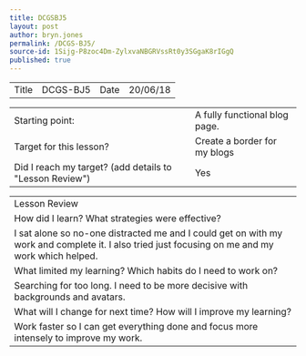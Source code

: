 ```yaml
---
title: DCGSBJ5
layout: post
author: bryn.jones
permalink: /DCGS-BJ5/
source-id: 1Sijg-P8zoc4Dm-ZylxvaNBGRVssRt0y3SGgaK8rIGgQ
published: true
---
```

<table>
  <tr>
    <td>Title</td>
    <td>DCGS-BJ5</td>
    <td>Date</td>
    <td>20/06/18</td>
  </tr>
</table>


<table>
  <tr>
    <td>Starting point:</td>
    <td>A fully functional blog page.</td>
  </tr>
  <tr>
    <td>Target for this lesson?</td>
    <td>Create a border for my blogs</td>
  </tr>
  <tr>
    <td>Did I reach my target? 
(add details to "Lesson Review")</td>
    <td>Yes </td>
  </tr>
</table>


<table>
  <tr>
    <td>Lesson Review</td>
  </tr>
  <tr>
    <td>How did I learn? What strategies were effective? </td>
  </tr>
  <tr>
    <td>I sat alone so no-one distracted me and I could get on with my work and complete it. I also tried just focusing on me and my work which helped.</td>
  </tr>
  <tr>
    <td>What limited my learning? Which habits do I need to work on? </td>
  </tr>
  <tr>
    <td>Searching for too long. I need to be more decisive with backgrounds and avatars.</td>
  </tr>
  <tr>
    <td>What will I change for next time? How will I improve my learning?</td>
  </tr>
  <tr>
    <td>Work faster so I can get everything done and focus more intensely to improve my work.</td>
  </tr>
</table>


